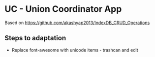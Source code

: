 # UC - Union Coordinator App
Based on https://github.com/akashyap2013/IndexDB_CRUD_Operations
 ## Steps to adaptation
 * Replace font-awesome with unicode items - trashcan and edit